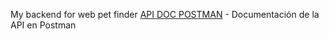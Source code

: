 My backend for web pet finder 
[API DOC POSTMAN](https://documenter.getpostman.com/view/30727318/2sA3QpBYNu) - Documentación de la API en Postman
